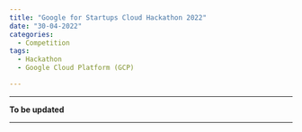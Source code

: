 ```yaml
---
title: "Google for Startups Cloud Hackathon 2022"
date: "30-04-2022"
categories:
  - Competition
tags:
  - Hackathon
  - Google Cloud Platform (GCP)

---
```


***

<strong>To be updated</strong>

***
